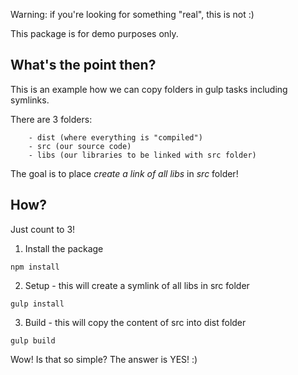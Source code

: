 Warning: if you're looking for something "real", this is not :)

This package is for demo purposes only.

## What's the point then?
This is an example how we can copy folders in gulp tasks including symlinks.

There are 3 folders:
```
    - dist (where everything is "compiled")
    - src (our source code)
    - libs (our libraries to be linked with src folder)
```

The goal is to place *create a link of all libs* in *src* folder!

## How?
Just count to 3!

1. Install the package
```
npm install
```

2. Setup - this will create a symlink of all libs in src folder
```
gulp install
```

3. Build - this will copy the content of src into dist folder
```
gulp build
```

Wow! Is that so simple? The answer is YES! :)